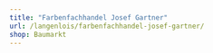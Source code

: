 ```yaml
---
title: "Farbenfachhandel Josef Gartner"
url: /langenlois/farbenfachhandel-josef-gartner/
shop: Baumarkt
---
```

